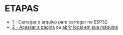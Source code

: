 # ETAPAS

* [1 - Carregar o arquivo](SeguidorPID/SeguidorPID.ino) para carregar no ESP32
* [2 - Acessar a página](https://aqmoreira.github.io/SeriesCarEsp32/BLECARESP32/PID/pid.html)
  ou [abrir local em sua máquina]( pid.html)
